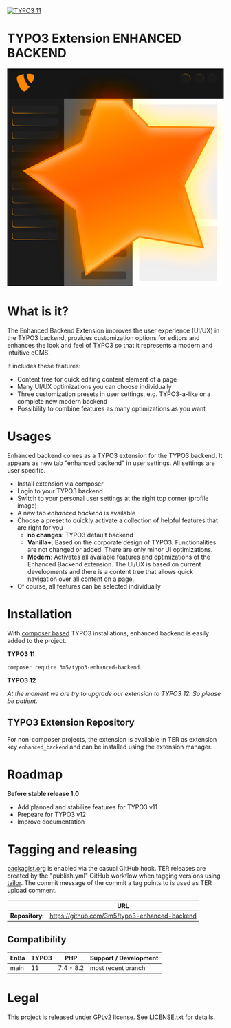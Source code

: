 [![TYPO3 11](https://img.shields.io/badge/TYPO3-11-orange.svg)](https://get.typo3.org/version/11)

TYPO3 Extension ENHANCED BACKEND
================================

![enhanced_backend_logo](/Resources/Public/Icons/Extension.png)

# What is it?

The Enhanced Backend Extension improves the user experience (UI/UX) in the TYPO3
backend, provides customization options for editors and enhances the look and
feel of TYPO3 so that it represents a modern and intuitive eCMS.

It includes these features:

* Content tree for quick editing content element of a page
* Many UI/UX optimizations you can choose individually
* Three customization presets in user settings, e.g. TYPO3-a-like or a complete
new modern backend
* Possibility to combine features as many optimizations as you want

# Usages

Enhanced backend comes as a TYPO3 extension for the TYPO3 backend. It appears
as new tab "enhanced backend" in user settings. All settings are user specific.

* Install extension via composer
* Login to your TYPO3 backend
* Switch to your personal user settings at the right top corner (profile image)
* A new tab _enhanced backend_ is available
* Choose a preset to quickly activate a collection of helpful features that are right for you
  * **no changes**: TYPO3 default backend
  * **Vanilla+**: Based on the corporate design of TYPO3.
    Functionalities are not changed or added. There are only minor UI optimizations.
  * **Modern**: Activates all available features and optimizations of the Enhanced
    Backend extension. The UI/UX is based on current developments and there is a
    content tree that allows quick navigation over all content on a page.
* Of course, all features can be selected individually

# Installation

With [composer based](https://docs.typo3.org/m/typo3/tutorial-getting-started/main/en-us/Installation/Install.html)
TYPO3 installations, enhanced backend is easily added to the project.

**TYPO3 11**

```
composer require 3m5/typo3-enhanced-backend
```

**TYPO3 12**

_At the moment we are try to upgrade our extension to TYPO3 12. So please be patient._


## TYPO3 Extension Repository
For non-composer projects, the extension is available in TER as extension key `enhanced_backend` and can
be installed using the extension manager.

# Roadmap

**Before stable release 1.0**
- Add planned and stabilize features for TYPO3 v11
- Prepeare for TYPO3 v12
- Improve documentation

# Tagging and releasing

[packagist.org](https://packagist.org/packages/3m5/typo3-enhanced-backend) is enabled via the casual GitHub hook.
TER releases are created by the "publish.yml" GitHub workflow when tagging versions
using [tailor](https://github.com/TYPO3/tailor). The commit message of the commit a tag points to is
used as TER upload comment.

|                 | URL                                           |
|-----------------|-----------------------------------------------|
| **Repository:** | https://github.com/3m5/typo3-enhanced-backend |

## Compatibility

| EnBa | TYPO3 | PHP       | Support / Development |
|------|-------|-----------|-----------------------|
| main | 11    | 7.4 - 8.2 | most recent branch    |

# Legal
This project is released under GPLv2 license. See LICENSE.txt for details.

